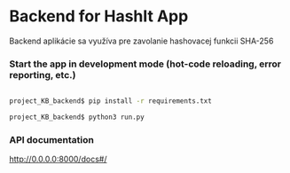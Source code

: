 
# Backend for HashIt App

Backend aplikácie sa využíva pre zavolanie hashovacej funkcii SHA-256

### Start the app in development mode (hot-code reloading, error reporting, etc.)
```bash

project_KB_backend$ pip install -r requirements.txt

project_KB_backend$ python3 run.py

```

### API documentation

http://0.0.0.0:8000/docs#/
